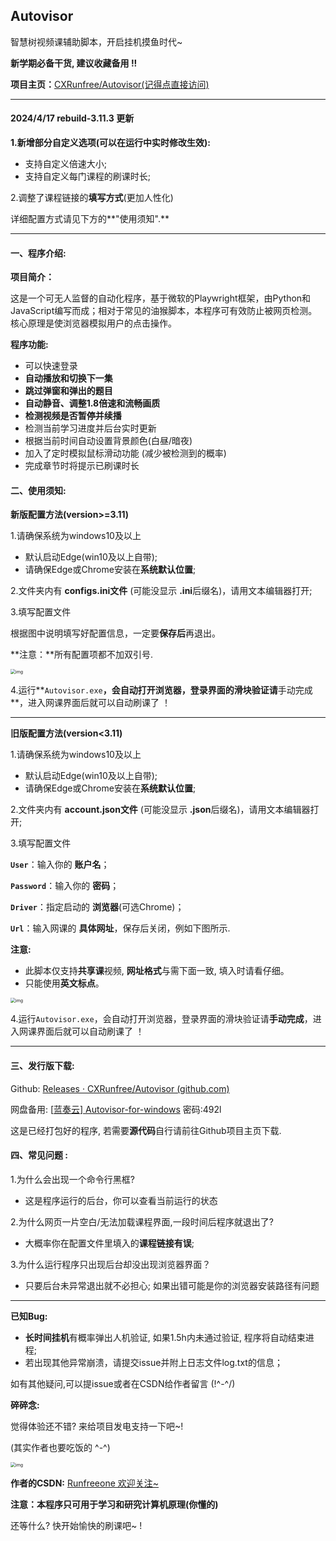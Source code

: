 ##  Autovisor

智慧树视频课辅助脚本，开启挂机摸鱼时代~

**新学期必备干货, 建议收藏备用 !!**

**项目主页：**[CXRunfree/Autovisor(记得点直接访问)](https://github.com/CXRunfree/Autovisor)

------

#### 2024/4/17 rebuild-3.11.3 更新

**1.新增部分自定义选项(可以在运行中实时修改生效):**

- 支持自定义倍速大小;
- 支持自定义每门课程的刷课时长;

2.调整了课程链接的**填写方式**(更加人性化)

详细配置方式请见下方的**"使用须知".**

------

#### 一、程序介绍:

**项目简介：**

这是一个可无人监督的自动化程序，基于微软的Playwright框架，由Python和JavaScript编写而成；相对于常见的油猴脚本，本程序可有效防止被网页检测。核心原理是使浏览器模拟用户的点击操作。

**程序功能:**

- 可以快速登录
- **自动播放和切换下一集**
- **跳过弹窗和弹出的题目**
- **自动静音、调整1.8倍速和流畅画质**
- **检测视频是否暂停并续播**
- 检测当前学习进度并后台实时更新
- 根据当前时间自动设置背景颜色(白昼/暗夜)
- 加入了定时模拟鼠标滑动功能 (减少被检测到的概率)
- 完成章节时将提示已刷课时长

#### 二、使用须知:

**新版配置方法(version>=3.11)**

1.请确保系统为windows10及以上

- 默认启动Edge(win10及以上自带);
- 请确保Edge或Chrome安装在**系统默认位置**;

2.文件夹内有 **configs.ini文件** (可能没显示 **.ini**后缀名)，请用文本编辑器打开;

3.填写配置文件

根据图中说明填写好配置信息，一定要**保存后**再退出。

**注意：**所有配置项都不加双引号.

<img src="https://img-blog.csdnimg.cn/direct/e25585268bd74322851f110532435dea.png" alt="img" style="zoom: 50%;" />![点击并拖拽以移动](data:image/gif;base64,R0lGODlhAQABAPABAP///wAAACH5BAEKAAAALAAAAAABAAEAAAICRAEAOw==)



4.运行**`Autovisor.exe`**，会自动打开浏览器，登录界面的滑块验证请**手动完成**，进入网课界面后就可以自动刷课了 ！

------

**旧版配置方法(version<3.11)**

1.请确保系统为windows10及以上

- 默认启动Edge(win10及以上自带);
- 请确保Edge或Chrome安装在**系统默认位置**;

2.文件夹内有 **account.json文件** (可能没显示 **.json**后缀名)，请用文本编辑器打开;

3.填写配置文件

**`User`**：输入你的 **账户名**；

**`Password`**：输入你的 **密码**；

**`Driver`**：指定启动的 **浏览器**(可选Chrome)；

**`Url`**：输入网课的 **具体网址**，保存后关闭，例如下图所示.

**注意:** 

- 此脚本仅支持**共享课**视频, **网址格式**与需下面一致, 填入时请看仔细。
- 只能使用**英文标点**。

<img src="https://img-blog.csdnimg.cn/direct/b6edaad9b62045e4b5364df24a374fef.png" alt="img" style="zoom: 50%;" />![点击并拖拽以移动](data:image/gif;base64,R0lGODlhAQABAPABAP///wAAACH5BAEKAAAALAAAAAABAAEAAAICRAEAOw==)

4.运行`Autovisor.exe`，会自动打开浏览器，登录界面的滑块验证请**手动完成**，进入网课界面后就可以自动刷课了 ！

------

#### **三、发行版下载:**

Github: [Releases · CXRunfree/Autovisor (github.com)](https://github.com/CXRunfree/Autovisor/releases)

网盘备用: [[蓝奏云\] Autovisor-for-windows](https://wwk.lanzouj.com/b05evsxif) 密码:492l

这是已经打包好的程序, 若需要**源代码**自行请前往Github项目主页下载.

#### 四、常见问题 :

1.为什么会出现一个命令行黑框?

- 这是程序运行的后台，你可以查看当前运行的状态

2.为什么网页一片空白/无法加载课程界面,一段时间后程序就退出了?

- 大概率你在配置文件里填入的**课程链接有误**;

3.为什么运行程序只出现后台却没出现浏览器界面？

- 只要后台未异常退出就不必担心; 如果出错可能是你的浏览器安装路径有问题

------

**已知Bug:**

- **长时间挂机**有概率弹出人机验证, 如果1.5h内未通过验证, 程序将自动结束进程;
- 若出现其他异常崩溃，请提交issue并附上日志文件log.txt的信息；

如有其他疑问,可以提issue或者在CSDN给作者留言 (!^-^/)

**碎碎念:**

觉得体验还不错? 来给项目发电支持一下吧~!

(其实作者也要吃饭的 ^-^)

<img src="https://img-blog.csdnimg.cn/direct/2d94a77c4bf643c1bff1712461c4f1bf.png" alt="img" style="zoom: 50%;" />![点击并拖拽以移动](data:image/gif;base64,R0lGODlhAQABAPABAP///wAAACH5BAEKAAAALAAAAAABAAEAAAICRAEAOw==)

**作者的CSDN:** [Runfreeone 欢迎关注~](https://blog.csdn.net/Runfreeone)

**注意：本程序只可用于学习和研究计算机原理(你懂的)**

还等什么? 快开始愉快的刷课吧~ !
